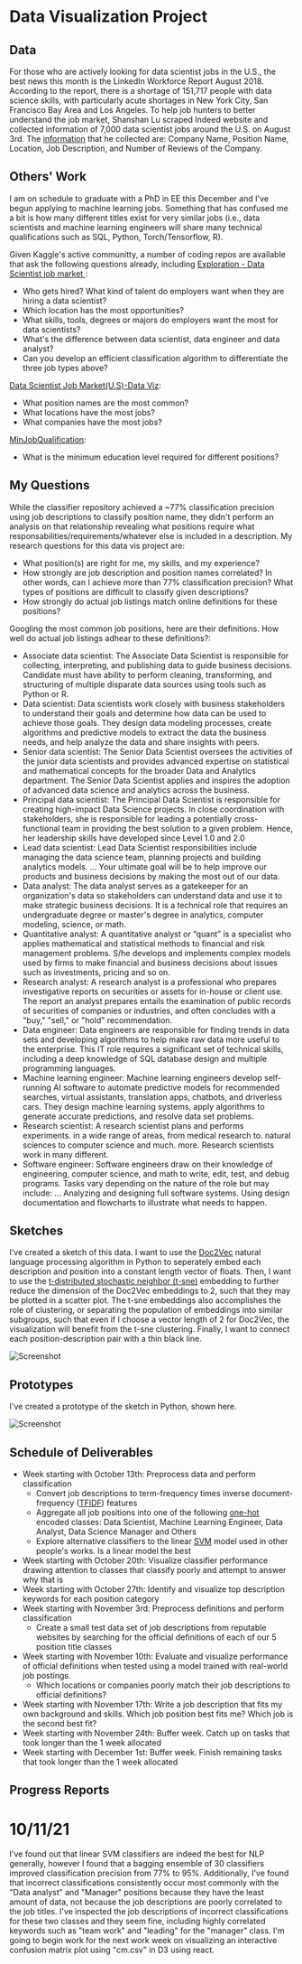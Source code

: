 # Data Visualization Project

## Data

For those who are actively looking for data scientist jobs in the U.S., the best news this month is the LinkedIn Workforce Report August 2018. According to the report, there is a shortage of 151,717 people with data science skills, with particularly acute shortages in New York City, San Francisco Bay Area and Los Angeles. To help job hunters to better understand the job market, Shanshan Lu scraped Indeed website and collected information of 7,000 data scientist jobs around the U.S. on August 3rd. The [information](https://www.kaggle.com/sl6149/data-scientist-job-market-in-the-us) that he collected are: Company Name, Position Name, Location, Job Description, and Number of Reviews of the Company.

## Others' Work

I am on schedule to graduate with a PhD in EE this December and I've begun applying to machine learning jobs. Something that has confused me a bit is how many different titles exist for very similar jobs (i.e., data scientists and machine learning engineers will share many technical qualifications such as SQL, Python, Torch/Tensorflow, R).

Given Kaggle's active communitty, a number of coding repos are available that ask the following questions already, including [Exploration - Data Scientist job market
](https://www.kaggle.com/kambojharyana/exploration-data-scientist-job-market):

 * Who gets hired? What kind of talent do employers want when they are hiring a data scientist?
 * Which location has the most opportunities?
 * What skills, tools, degrees or majors do employers want the most for data scientists?
 * What's the difference between data scientist, data engineer and data analyst?
 * Can you develop an efficient classification algorithm to differentiate the three job types above?

[Data Scientist Job Market(U.S)-Data Viz](https://www.kaggle.com/carriech/data-scientist-job-market-u-s-data-viz):

 * What position names are the most common?
 * What locations have the most jobs?
 * What companies have the most jobs?

[MinJobQualification](https://www.kaggle.com/garyongguanjie/minjobqualification):

 * What is the minimum education level required for different positions?

## My Questions

While the classifier repository achieved a ~77% classification precision using job descriptions to classify position name, they didn't perform an analysis on that relationship revealing what positions require what responsabilities/requirements/whatever else is included in a description. My research questions for this data vis project are:
* What position(s) are right for me, my skills, and my experience?
* How strongly are job description and position names correlated? In other words, can I achieve more than 77% classification precision? What types of positions are difficult to classify given descriptions?
* How strongly do actual job listings match online definitions for these positions?

Googling the most common job positions, here are their definitions. How well do actual job listings adhear to these definitions?:

 * Associate data scientist: The Associate Data Scientist is responsible for collecting, interpreting, and publishing data to guide business decisions. Candidate must have ability to perform cleaning, transforming, and structuring of multiple disparate data sources using tools such as Python or R.
 * Data scientist: Data scientists work closely with business stakeholders to understand their goals and determine how data can be used to achieve those goals. They design data modeling processes, create algorithms and predictive models to extract the data the business needs, and help analyze the data and share insights with peers.
 * Senior data scientist: The Senior Data Scientist oversees the activities of the junior data scientists and provides advanced expertise on statistical and mathematical concepts for the broader Data and Analytics department. The Senior Data Scientist applies and inspires the adoption of advanced data science and analytics across the business.
 * Principal data scientist: The Principal Data Scientist is responsible for creating high-impact Data Science projects. In close coordination with stakeholders, she is responsible for leading a potentially cross-functional team in providing the best solution to a given problem. Hence, her leadership skills have developed since Level 1.0 and 2.0
 * Lead data scientist: Lead Data Scientist responsibilities include managing the data science team, planning projects and building analytics models. ... Your ultimate goal will be to help improve our products and business decisions by making the most out of our data.
 * Data analyst: The data analyst serves as a gatekeeper for an organization's data so stakeholders can understand data and use it to make strategic business decisions. It is a technical role that requires an undergraduate degree or master's degree in analytics, computer modeling, science, or math.
 * Quantitative analyst: A quantitative analyst or “quant” is a specialist who applies mathematical and statistical methods to financial and risk management problems. S/he develops and implements complex models used by firms to make financial and business decisions about issues such as investments, pricing and so on.
 * Research analyst: A research analyst is a professional who prepares investigative reports on securities or assets for in-house or client use. The report an analyst prepares entails the examination of public records of securities of companies or industries, and often concludes with a "buy," "sell," or "hold" recommendation.
 * Data engineer: Data engineers are responsible for finding trends in data sets and developing algorithms to help make raw data more useful to the enterprise. This IT role requires a significant set of technical skills, including a deep knowledge of SQL database design and multiple programming languages.
 * Machine learning engineer: Machine learning engineers develop self-running AI software to automate predictive models for recommended searches, virtual assistants, translation apps, chatbots, and driverless cars. They design machine learning systems, apply algorithms to generate accurate predictions, and resolve data set problems.
 * Research scientist: A research scientist plans and performs experiments. in a wide range of areas, from medical research to. natural sciences to computer science and much. more. Research scientists work in many different.
 * Software engineer: Software engineers draw on their knowledge of engineering, computer science, and math to write, edit, test, and debug programs. Tasks vary depending on the nature of the role but may include: ... Analyzing and designing full software systems. Using design documentation and flowcharts to illustrate what needs to happen.

## Sketches

I’ve created a sketch of this data. I want to use the [Doc2Vec](https://medium.com/wisio/a-gentle-introduction-to-doc2vec-db3e8c0cce5e) natural language processing algorithm in Python to seperately embed each description and position into a constant length vector of floats. Then, I want to use the [t-distributed stochastic neighbor (t-sne)](https://en.wikipedia.org/wiki/T-distributed_stochastic_neighbor_embedding) embedding to further reduce the dimension of the Doc2Vec embeddings to 2, such that they may be plotted in a scatter plot. The t-sne embeddings also accomplishes the role of clustering, or separating the population of embeddings into similar subgroups, such that even if I choose a vector length of 2 for Doc2Vec, the visualization will benefit from the t-sne clustering. Finally, I want to connect each position-description pair with a thin black line.

![Screenshot](sketch.png)

## Prototypes

I've created a prototype of the sketch in Python, shown here.

![Screenshot](prototype.png)

## Schedule of Deliverables

 * Week starting with October 13th: Preprocess data and perform classification
   * Convert job descriptions to term-frequency times inverse document-frequency ([TFIDF](https://en.wikipedia.org/wiki/Tf%E2%80%93idf)) features
   * Aggregate all job positions into one of the following [one-hot](https://en.wikipedia.org/wiki/One-hot) encoded classes: Data Scientist, Machine Learning Engineer, Data Analyst, Data Science Manager and Others
   * Explore alternative classifiers to the linear [SVM](https://en.wikipedia.org/wiki/Support-vector_machine) model used in other people's works. Is a linear model the best
 * Week starting with October 20th: Visualize classifier performance drawing attention to classes that classify poorly and attempt to answer why that is
 * Week starting with October 27th: Identify and visualize top description keywords for each position category
 * Week starting with November 3rd: Preprocess definitions and perform classification
   * Create a small test data set of job descriptions from reputable websites by searching for the official definitions of each of our 5 position title classes
 * Week starting with November 10th: Evaluate and visualize performance of official definitions when tested using a model trained with real-world job postings.
   * Which locations or companies poorly match their job descriptions to official definitions?
 * Week starting with November 17th: Write a job description that fits my own background and skills. Which job position best fits me? Which job is the second best fit?
 * Week starting with November 24th: Buffer week. Catch up on tasks that took longer than the 1 week allocated
 * Week starting with December 1st: Buffer week. Finish remaining tasks that took longer than the 1 week allocated

## Progress Reports
# 10/11/21
I've found out that linear SVM classifiers are indeed the best for NLP generally, however I found that a bagging ensemble of 30 classifiers improved classification precision from 77% to 95%. Additionally, I've found that incorrect classifications consistently occur most commonly with the "Data analyst" and "Manager" positions because they have the least amount of data, not because the job descriptions are poorly correlated to the job titles. I've inspected the job descriptions of incorrect classifications for these two classes and they seem fine, including highly correlated keywords such as "team work" and "leading" for the "manager" class. I'm going to begin work for the next work week on visualizing an interactive confusion matrix plot using "cm.csv" in D3 using react.
